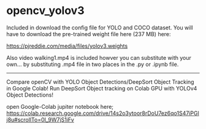 # opencv_yolov3

Included in download the config file for YOLO and COCO dataset. You will have to download the pre-trained weight file here (237 MB) here:

https://pjreddie.com/media/files/yolov3.weights

Also video walking1.mp4 is included howver you can substitute with your own... by substituting .mp4 file in two places in the .py or .ipynb file.

__________________________

Compare openCV with YOLO Object Detections/DeepSort Object Tracking in Google Colab! Run DeepSort Object tracking on Colab GPU with YOLOv4 Object Detections!

open Google-Colab jupiter notebook here; https://colab.research.google.com/drive/14s2o3ytoor8rDoU7ez6qo1S47iPGlj8u#scrollTo=0I_9W7jS1iFv
